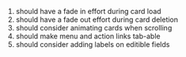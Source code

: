 1. should have a fade in effort during card load
2. should have a fade out effort during card deletion
3. should consider animating cards when scrolling
4. should make menu and action links tab-able
5. should consider adding labels on editible fields

